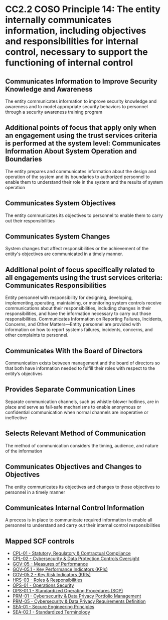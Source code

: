# CC2.2 COSO Principle 14: The entity internally communicates information, including objectives and responsibilities for internal control, necessary to support the functioning of internal control
## Communicates Information to Improve Security Knowledge and Awareness
The entity communicates information to improve security knowledge and awareness and to model appropriate security behaviors to personnel through a security awareness training program
## Additional points of focus that apply only when an engagement using the trust services criteria is performed at the system level: Communicates Information About System Operation and Boundaries
The entity prepares and communicates information about the design and operation of the system and its boundaries to authorized personnel to enable them to understand their role in the system and the results of system operation
## Communicates System Objectives
The entity communicates its objectives to personnel to enable them to carry out their responsibilities
## Communicates System Changes
System changes that affect responsibilities or the achievement of the entity's objectives are communicated in a timely manner.
## Additional point of focus specifically related to all engagements using the trust services criteria: Communicates Responsibilities
Entity personnel with responsibility for designing, developing, implementing,operating, maintaining, or monitoring system controls receive communications about their responsibilities, including changes in their responsibilities, and have the information necessary to carry out those responsibilities. Communicates Information on Reporting Failures, Incidents, Concerns, and Other Matters—Entity personnel are provided with information on how to report systems failures, incidents, concerns, and other complaints to personnel.
## Communicates With the Board of Directors
Communication exists between management and the board of directors so that both have information needed to fulfill their roles with respect to the entity’s objectives
## Provides Separate Communication Lines
Separate communication channels, such as whistle-blower hotlines, are in place and serve as fail-safe mechanisms to enable anonymous or confidential communication when normal channels are inoperative or ineffective
## Selects Relevant Method of Communication
The method of communication considers the timing, audience, and nature of the information
## Communicates Objectives and Changes to Objectives
The entity communicates its objectives and changes to those objectives to personnel in a timely manner
## Communicates Internal Control Information
A process is in place to communicate required information to enable all personnel to understand and carry out their internal control responsibilities
## Mapped SCF controls
- [CPL-01 - Statutory, Regulatory & Contractual Compliance](../scf/cpl-01-statutory,regulatory&contractualcompliance.md)
- [CPL-02 - Cybersecurity & Data Protection Controls Oversight](../scf/cpl-02-cybersecurity&dataprotectioncontrolsoversight.md)
- [GOV-05 - Measures of Performance](../scf/gov-05-measuresofperformance.md)
- [GOV-05.1 - Key Performance Indicators (KPIs)](../scf/gov-051-keyperformanceindicators(kpis).md)
- [GOV-05.2 - Key Risk Indicators (KRIs)](../scf/gov-052-keyriskindicators(kris).md)
- [HRS-03 - Roles & Responsibilities](../scf/hrs-03-roles&responsibilities.md)
- [OPS-01 - Operations Security](../scf/ops-01-operationssecurity.md)
- [OPS-01.1 - Standardized Operating Procedures (SOP)](../scf/ops-011-standardizedoperatingprocedures(sop).md)
- [PRM-01 - Cybersecurity & Data Privacy Portfolio Management](../scf/prm-01-cybersecurity&dataprivacyportfoliomanagement.md)
- [PRM-05 - Cybersecurity & Data Privacy Requirements Definition](../scf/prm-05-cybersecurity&dataprivacyrequirementsdefinition.md)
- [SEA-01 - Secure Engineering Principles](../scf/sea-01-secureengineeringprinciples.md)
- [SEA-02.1 - Standardized Terminology](../scf/sea-021-standardizedterminology.md)